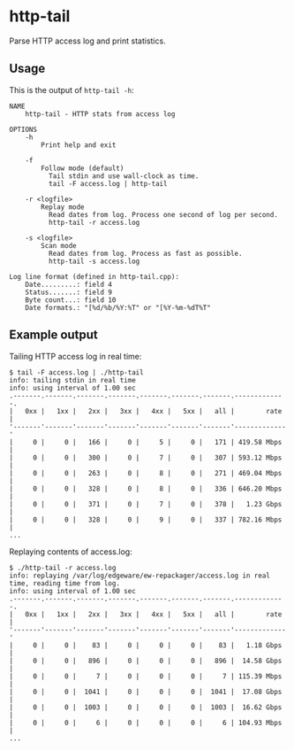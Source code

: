 # http-tail
Parse HTTP access log and print statistics.

## Usage

This is the output of `http-tail -h`:

    NAME
        http-tail - HTTP stats from access log

    OPTIONS
        -h
            Print help and exit

        -f
            Follow mode (default)
              Tail stdin and use wall-clock as time.
              tail -F access.log | http-tail

        -r <logfile>
            Replay mode
              Read dates from log. Process one second of log per second.
              http-tail -r access.log

        -s <logfile>
            Scan mode
              Read dates from log. Process as fast as possible.
              http-tail -s access.log

    Log line format (defined in http-tail.cpp):
        Date.........: field 4
        Status.......: field 9
        Byte count...: field 10
        Date formats.: "[%d/%b/%Y:%T" or "[%Y-%m-%dT%T"


## Example output

Tailing HTTP access log in real time:

    $ tail -F access.log | ./http-tail
    info: tailing stdin in real time
    info: using interval of 1.00 sec
    .-------.-------.-------.-------.-------.-------.-------.-------------.
    |   0xx |   1xx |   2xx |   3xx |   4xx |   5xx |   all |        rate |
    '-------'-------'-------'-------'-------'-------'-------'-------------'
    |     0 |     0 |   166 |     0 |     5 |     0 |   171 | 419.58 Mbps |
    |     0 |     0 |   300 |     0 |     7 |     0 |   307 | 593.12 Mbps |
    |     0 |     0 |   263 |     0 |     8 |     0 |   271 | 469.04 Mbps |
    |     0 |     0 |   328 |     0 |     8 |     0 |   336 | 646.20 Mbps |
    |     0 |     0 |   371 |     0 |     7 |     0 |   378 |   1.23 Gbps |
    |     0 |     0 |   328 |     0 |     9 |     0 |   337 | 782.16 Mbps |
    ...


Replaying contents of access.log:

    $ ./http-tail -r access.log
    info: replaying /var/log/edgeware/ew-repackager/access.log in real time, reading time from log.
    info: using interval of 1.00 sec
    .-------.-------.-------.-------.-------.-------.-------.-------------.
    |   0xx |   1xx |   2xx |   3xx |   4xx |   5xx |   all |        rate |
    '-------'-------'-------'-------'-------'-------'-------'-------------'
    |     0 |     0 |    83 |     0 |     0 |     0 |    83 |   1.18 Gbps |
    |     0 |     0 |   896 |     0 |     0 |     0 |   896 |  14.58 Gbps |
    |     0 |     0 |     7 |     0 |     0 |     0 |     7 | 115.39 Mbps |
    |     0 |     0 |  1041 |     0 |     0 |     0 |  1041 |  17.08 Gbps |
    |     0 |     0 |  1003 |     0 |     0 |     0 |  1003 |  16.62 Gbps |
    |     0 |     0 |     6 |     0 |     0 |     0 |     6 | 104.93 Mbps |
    ...


